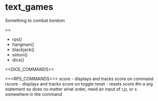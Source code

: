 # text_games
Something to combat bordom



<<GAMES>>
  - rps()
  - hangman()
  - blackjack()
  - simon()
  - dice()
  
  
  
  
<<DICE_COMMANDS>>


<<<RPS_COMMANDS>>>
score - displays and tracks score on command
rscore - displays and tracks score on toggle
reset - resets score
#in a arg statement so does no matter what order, need an input of r,p, or s somewhere in the command
